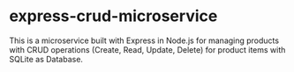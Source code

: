 # express-crud-microservice
This is a microservice built with Express in Node.js for managing products with CRUD operations (Create, Read, Update, Delete) for product items with SQLite as Database.
